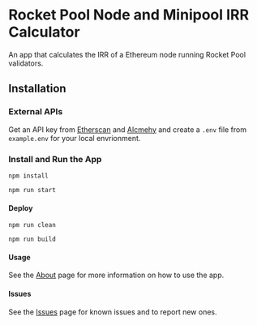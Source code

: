 # Rocket Pool Node and Minipool IRR Calculator

An app that calculates the IRR of a Ethereum node running Rocket Pool validators.

## Installation

### External APIs
Get an API key from [Etherscan](https://etherscan.io/) and [Alcmehy](https://www.alchemy.com) and create a `.env` file from `example.env` for your local envrionment. 

### Install and Run the App

`npm install`

`npm run start`

#### Deploy

`npm run clean`

`npm run build`

#### Usage

See the [About](About.md) page for more information on how to use the app.

#### Issues

See the [Issues](https://github.com/chrismarino/rocketreturns/issues) page for known issues and to report new ones.
